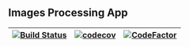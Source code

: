 ## Images Processing App
| [![Build Status](https://travis-ci.com/arahmanhamdy/img-process.svg?branch=master)](https://travis-ci.com/arahmanhamdy/img-process) 	| [![codecov](https://codecov.io/gh/arahmanhamdy/img-process/branch/master/graph/badge.svg)](https://codecov.io/gh/arahmanhamdy/img-process) 	|  [![CodeFactor](https://www.codefactor.io/repository/github/arahmanhamdy/img-process/badge)](https://www.codefactor.io/repository/github/arahmanhamdy/img-process) 	|
|-------------------------------------------------------------------------------------------------------------------------------------	|--------------------------------------------------------------------------------------------------------------------------------------------	|--------------------------------------------------------------------------------------------------------------------------------------------------------------------	|